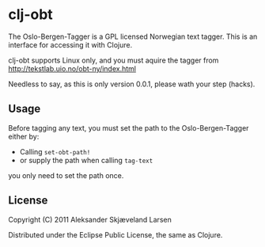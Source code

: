 # clj-obt

The Oslo-Bergen-Tagger is a GPL licensed Norwegian text tagger. This is an interface for accessing it with Clojure.

clj-obt supports Linux only, and you must aquire the tagger from http://tekstlab.uio.no/obt-ny/index.html

Needless to say, as this is only version 0.0.1, please wath your step (hacks).

## Usage

Before tagging any text, you must set the path to the Oslo-Bergen-Tagger either by:

* Calling `set-obt-path!`
* or supply the path when calling `tag-text`

you only need to set the path once.

## License

Copyright (C) 2011 Aleksander Skjæveland Larsen

Distributed under the Eclipse Public License, the same as Clojure.
